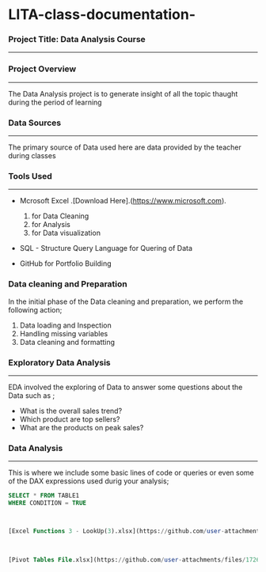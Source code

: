 # LITA-class-documentation-

### Project Title: Data Analysis Course
---

### Project Overview
---
The Data Analysis project is to generate insight of all the topic thaught during the period of learning

### Data Sources
---
The primary source of Data used here are data provided by the teacher during classes

### Tools Used
---
- Mcrosoft Excel .[Download Here].(https://www.microsoft.com).
   1. for Data Cleaning
   2. for  Analysis
   3. for Data visualization
      
- SQL  - Structure Query Language for Quering of Data
- GitHub for Portfolio Building

### Data cleaning and Preparation
In the initial phase of the Data cleaning and preparation, we perform the following action;
 1. Data loading and Inspection
 2. Handling missing variables
 3. Data cleaning and formatting

### Exploratory Data Analysis
---
EDA involved the exploring of Data to answer some questions about the Data such as ;
- What is the overall sales trend?
- Which product are top sellers?
- What are the products on peak sales?

### Data Analysis
---
This is where we include some basic lines of code or queries or even some of the DAX expressions used durig your analysis;

```SQL
SELECT * FROM TABLE1
WHERE CONDITION = TRUE



[Excel Functions 3 - LookUp(3).xlsx](https://github.com/user-attachments/files/17267613/Excel.Functions.3.-.LookUp.3.xlsx)


 
[Pivot Tables File.xlsx](https://github.com/user-attachments/files/17267616/Pivot.Tables.File.xlsx)




